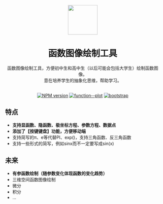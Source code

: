 <div align="center">

<img src="https://github.com/TonyBlur/MathFunctionTool/blob/main/assets/img/favicon.ico?raw=true" width="96" height="96">

# 函数图像绘制工具

</div>

<div align="center">

  函数图像绘制工具，方便初中生和高中生（以后可能会包括大学生）绘制函数图像。<br>
  意在培养学生的抽象化思维，帮助学习。<br><br>

  [![NPM version](https://img.shields.io/badge/vue-2.7.16-green)](https://cn.vuejs.org/)
  [![function--plot](https://img.shields.io/badge/function--plot-1.25.0-blue)](https://mauriciopoppe.github.io/function-plot/)
  [![bootstrap](https://img.shields.io/badge/bootstrap-5.3.3-ff69b4)](https://v5.bootcss.com/)

</div>

## 特点
* **支持显函数、隐函数、极坐标方程、参数方程、数据点**
* **添加了【按键键盘】功能，方便移动端**
* 支持简写的π、e等代替PI、exp()，支持三角函数、反三角函数
* 支持一些形式的简写，例如sinx而不一定要写成sin(x)

## 未来
* **有参函数绘制（随参数变化体现函数的变化趋势）**
* 三维空间函数图像绘制
* 微分
* 积分
* ...


